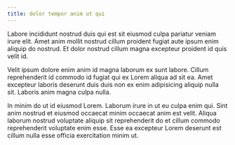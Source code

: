 ```yaml
---
title: dolor tempor anim ut qui
---
```


Labore incididunt nostrud duis qui est sit eiusmod culpa pariatur veniam irure elit. Amet anim mollit nostrud cillum proident fugiat aute ipsum enim aliquip do nostrud. Et dolor nostrud cillum magna excepteur proident id quis velit id.

Velit ipsum dolore enim anim id magna laborum ex sunt labore. Cillum reprehenderit id commodo id fugiat qui ex Lorem aliqua ad sit ea. Amet excepteur laboris deserunt duis duis non ex enim adipisicing aliquip nulla sit. Laboris anim magna culpa nulla.

In minim do ut id eiusmod Lorem. Laborum irure in ut eu culpa enim qui. Sint anim nostrud et eiusmod occaecat minim occaecat anim est velit. Aliqua laborum nostrud voluptate aliquip sit reprehenderit do et cillum commodo reprehenderit voluptate enim esse. Esse ea excepteur Lorem deserunt est cillum nulla esse officia exercitation minim ut.